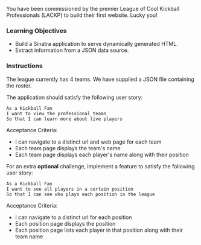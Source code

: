 You have been commissioned by the premier League of Cool Kickball Professionals (LACKP) to build their first website. Lucky you!

### Learning Objectives

* Build a Sinatra application to serve dynamically generated HTML.
* Extract information from a JSON data source.

### Instructions

The league currently has 4 teams. We have supplied a JSON file containing the roster.

The application should satisfy the following user story:

```no-highlight
As a Kickball Fan
I want to view the professional teams
So that I can learn more about live players
```

Acceptance Criteria:

* I can navigate to a distinct url and web page for each team
* Each team page displays the team's name
* Each team page displays each player's name along with their position

For an extra **optional** challenge, implement a feature to satisfy the following user story:

```no-highlight
As a Kickball Fan
I want to see all players in a certain position
So that I can see who plays each position in the league
```

Acceptance Criteria:

* I can navigate to a distinct url for each position
* Each position page displays the position
* Each position page lists each player in that position along with their team name

